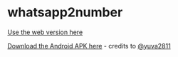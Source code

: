 # whatsapp2number


[Use the web version here](http://sgsvenkatesh.github.io/whatsapp2number)

[Download the Android APK here](https://github.com/sgsvenkatesh/whatsapp2number/raw/master/whatsappany/APK/whatsappany_v0.1.apk) - credits to [@yuva2811](https://github.com/yuva2811)